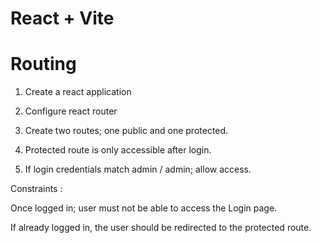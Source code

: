 # React + Vite
# Routing
1. Create a react application

2. Configure react router

3. Create two routes; one public and one protected.

4. Protected route is only accessible after login.

5. If login credentials match admin / admin; allow access.

Constraints : 

Once logged in; user must not be able to access the Login page.

If already logged in, the user should be redirected to the protected route.